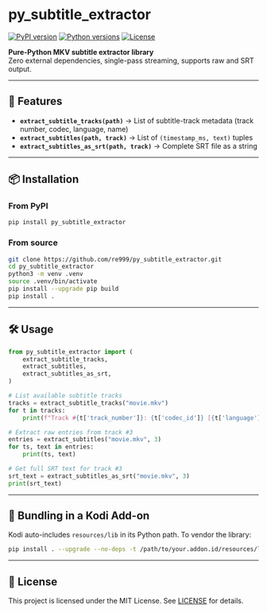 # py_subtitle_extractor

[![PyPI version](https://img.shields.io/pypi/v/py_subtitle_extractor.svg)](https://pypi.org/project/py_subtitle_extractor)
[![Python versions](https://img.shields.io/pypi/pyversions/py_subtitle_extractor.svg)](https://pypi.org/project/py_subtitle_extractor)
[![License](https://img.shields.io/pypi/l/py_subtitle_extractor.svg)](https://github.com/re999/py_subtitle_extractor/blob/main/LICENSE)


**Pure-Python MKV subtitle extractor library**  
Zero external dependencies, single-pass streaming, supports raw and SRT output.

---

## 🚀 Features

- **`extract_subtitle_tracks(path)`** → List of subtitle-track metadata (track number, codec, language, name)  
- **`extract_subtitles(path, track)`** → List of `(timestamp_ms, text)` tuples  
- **`extract_subtitles_as_srt(path, track)`** → Complete SRT file as a string  

---

## 📦 Installation

### From PyPI
```bash
pip install py_subtitle_extractor
```

### From source
```bash
git clone https://github.com/re999/py_subtitle_extractor.git
cd py_subtitle_extractor
python3 -m venv .venv
source .venv/bin/activate
pip install --upgrade pip build
pip install .
```

---

## 🛠️ Usage

```python
from py_subtitle_extractor import (
    extract_subtitle_tracks,
    extract_subtitles,
    extract_subtitles_as_srt,
)

# List available subtitle tracks
tracks = extract_subtitle_tracks("movie.mkv")
for t in tracks:
    print(f"Track #{t['track_number']}: {t['codec_id']} [{t['language']}] – {t['name']}")

# Extract raw entries from track #3
entries = extract_subtitles("movie.mkv", 3)
for ts, text in entries:
    print(ts, text)

# Get full SRT text for track #3
srt_text = extract_subtitles_as_srt("movie.mkv", 3)
print(srt_text)
```

---

## 📂 Bundling in a Kodi Add-on

Kodi auto-includes `resources/lib` in its Python path. To vendor the library:

```bash
pip install . --upgrade --no-deps -t /path/to/your.addon.id/resources/lib
```

---


## 📄 License

This project is licensed under the MIT License. See [LICENSE](LICENSE) for details.
